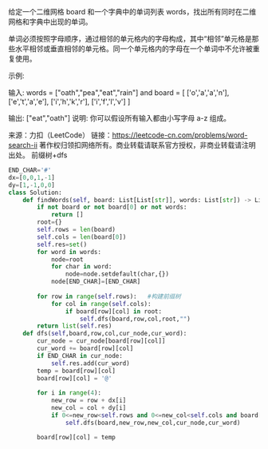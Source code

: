给定一个二维网格 board 和一个字典中的单词列表 words，找出所有同时在二维网格和字典中出现的单词。

单词必须按照字母顺序，通过相邻的单元格内的字母构成，其中“相邻”单元格是那些水平相邻或垂直相邻的单元格。同一个单元格内的字母在一个单词中不允许被重复使用。

示例:

输入: 
words = ["oath","pea","eat","rain"] and board =
[
  ['o','a','a','n'],
  ['e','t','a','e'],
  ['i','h','k','r'],
  ['i','f','l','v']
]

输出: ["eat","oath"]
说明:
你可以假设所有输入都由小写字母 a-z 组成。

来源：力扣（LeetCode）
链接：https://leetcode-cn.com/problems/word-search-ii
著作权归领扣网络所有。商业转载请联系官方授权，非商业转载请注明出处。
前缀树+dfs
```python
END_CHAR='#'
dx=[0,0,1,-1]
dy=[1,-1,0,0]
class Solution:
    def findWords(self, board: List[List[str]], words: List[str]) -> List[str]:
        if not board or not board[0] or not words:
            return []
        root={}
        self.rows = len(board)
        self.cols = len(board[0])
        self.res=set()
        for word in words:
            node=root
            for char in word:
                node=node.setdefault(char,{})
            node[END_CHAR]=[END_CHAR]
        
        for row in range(self.rows):   #构建前缀树
            for col in range(self.cols):
                if board[row][col] in root:
                    self.dfs(board,row,col,root,"")
        return list(self.res)
    def dfs(self,board,row,col,cur_node,cur_word):
        cur_node = cur_node[board[row][col]]
        cur_word += board[row][col]
        if END_CHAR in cur_node:
            self.res.add(cur_word)
        temp = board[row][col]
        board[row][col] = '@'
        
        for i in range(4):
            new_row = row + dx[i]
            new_col = col + dy[i]
            if 0<=new_row<self.rows and 0<=new_col<self.cols and board[new_row][new_col]!='@' and board[new_row][new_col] in cur_node:
                self.dfs(board,new_row,new_col,cur_node,cur_word)

        board[row][col] = temp
   ```
